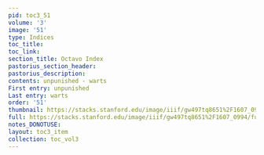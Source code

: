 ```yaml
---
pid: toc3_51
volume: '3'
image: '51'
type: Indices
toc_title: 
toc_link: 
section_title: Octavo Index
pastorius_section_header: 
pastorius_description: 
contents: unpunished - warts
First entry: unpunished
Last entry: warts
order: '51'
thumbnail: https://stacks.stanford.edu/image/iiif/gw497tq8651%2F1607_0994/full/100,/0/default.jpg
full: https://stacks.stanford.edu/image/iiif/gw497tq8651%2F1607_0994/full/full/0/default.jpg
notes_DONOTUSE: 
layout: toc3_item
collection: toc_vol3
---
```

